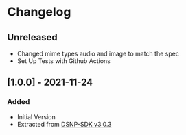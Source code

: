 # Changelog

## Unreleased
- Changed mime types audio and image to match the spec
- Set Up Tests with Github Actions

## [1.0.0] - 2021-11-24
### Added
- Initial Version
- Extracted from [DSNP-SDK v3.0.3](https://github.com/LibertyDSNP/sdk-ts)